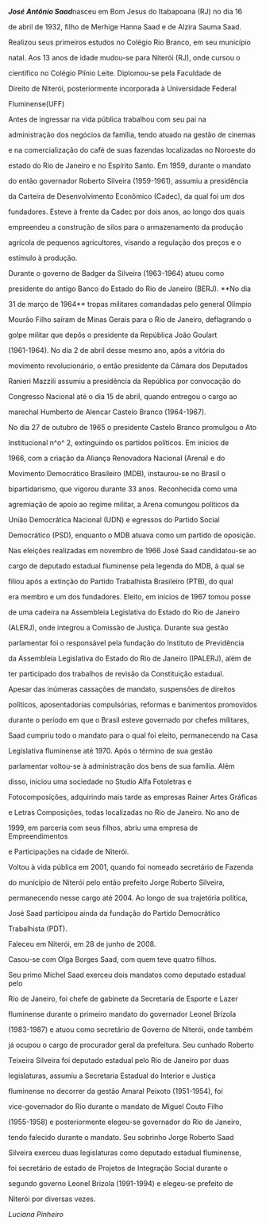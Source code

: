 

***José Antônio Saad***nasceu em Bom Jesus do Itabapoana (RJ) no dia 16

de abril de 1932, filho de Merhige Hanna Saad e de Alzira Sauma Saad.



Realizou seus primeiros estudos no Colégio Rio Branco, em seu município

natal. Aos 13 anos de idade mudou-se para Niterói (RJ), onde cursou o

científico no Colégio Plínio Leite. Diplomou-se pela Faculdade de

Direito de Niterói, posteriormente incorporada à Universidade Federal

Fluminense(UFF)



Antes de ingressar na vida pública trabalhou com seu pai na

administração dos negócios da família, tendo atuado na gestão de cinemas

e na comercialização do café de suas fazendas localizadas no Noroeste do

estado do Rio de Janeiro e no Espírito Santo. Em 1959, durante o mandato

do então governador Roberto Silveira (1959-1961), assumiu a presidência

da Carteira de Desenvolvimento Econômico (Cadec), da qual foi um dos

fundadores. Esteve à frente da Cadec por dois anos, ao longo dos quais

empreendeu a construção de silos para o armazenamento da produção

agrícola de pequenos agricultores, visando a regulação dos preços e o

estímulo à produção.



Durante o governo de Badger da Silveira (1963-1964) atuou como

presidente do antigo Banco do Estado do Rio de Janeiro (BERJ). **No dia

31 de março de 1964** tropas militares comandadas pelo general Olímpio

Mourão Filho saíram de Minas Gerais para o Rio de Janeiro, deflagrando o

golpe militar que depôs o presidente da República João Goulart

(1961-1964). No dia 2 de abril desse mesmo ano, após a vitória do

movimento revolucionário, o então presidente da Câmara dos Deputados

Ranieri Mazzili assumiu a presidência da República por convocação do

Congresso Nacional até o dia 15 de abril, quando entregou o cargo ao

marechal Humberto de Alencar Castelo Branco (1964-1967).



No dia 27 de outubro de 1965 o presidente Castelo Branco promulgou o Ato

Institucional n^o^ 2, extinguindo os partidos políticos. Em inícios de

1966, com a criação da Aliança Renovadora Nacional (Arena) e do

Movimento Democrático Brasileiro (MDB), instaurou-se no Brasil o

bipartidarismo, que vigorou durante 33 anos. Reconhecida como uma

agremiação de apoio ao regime militar, a Arena comungou políticos da

União Democrática Nacional (UDN) e egressos do Partido Social

Democrático (PSD), enquanto o MDB atuava como um partido de oposição.



Nas eleições realizadas em novembro de 1966 José Saad candidatou-se ao

cargo de deputado estadual fluminense pela legenda do MDB, à qual se

filiou após a extinção do Partido Trabalhista Brasileiro (PTB), do qual

era membro e um dos fundadores. Eleito, em inícios de 1967 tomou posse

de uma cadeira na Assembleia Legislativa do Estado do Rio de Janeiro

(ALERJ), onde integrou a Comissão de Justiça. Durante sua gestão

parlamentar foi o responsável pela fundação do Instituto de Previdência

da Assembleia Legislativa do Estado do Rio de Janeiro (IPALERJ), além de

ter participado dos trabalhos de revisão da Constituição estadual.



Apesar das inúmeras cassações de mandato, suspensões de direitos

políticos, aposentadorias compulsórias, reformas e banimentos promovidos

durante o período em que o Brasil esteve governado por chefes militares,

Saad cumpriu todo o mandato para o qual foi eleito, permanecendo na Casa

Legislativa fluminense até 1970. Após o término de sua gestão

parlamentar voltou-se à administração dos bens de sua família. Além

disso, iniciou uma sociedade no Studio Alfa Fotoletras e

Fotocomposições, adquirindo mais tarde as empresas Rainer Artes Gráficas

e Letras Composições, todas localizadas no Rio de Janeiro. No ano de

1999, em parceria com seus filhos, abriu uma empresa de Empreendimentos

e Participações na cidade de Niterói.



Voltou à vida pública em 2001, quando foi nomeado secretário de Fazenda

do município de Niterói pelo então prefeito Jorge Roberto Silveira,

permanecendo nesse cargo até 2004. Ao longo de sua trajetória política,

José Saad participou ainda da fundação do Partido Democrático

Trabalhista (PDT).



Faleceu em Niterói, em 28 de junho de 2008.



Casou-se com Olga Borges Saad, com quem teve quatro filhos.



Seu primo Michel Saad exerceu dois mandatos como deputado estadual pelo

Rio de Janeiro, foi chefe de gabinete da Secretaria de Esporte e Lazer

fluminense durante o primeiro mandato do governador Leonel Brizola

(1983-1987) e atuou como secretário de Governo de Niterói, onde também

já ocupou o cargo de procurador geral da prefeitura. Seu cunhado Roberto

Teixeira Silveira foi deputado estadual pelo Rio de Janeiro por duas

legislaturas, assumiu a Secretaria Estadual do Interior e Justiça

fluminense no decorrer da gestão Amaral Peixoto (1951-1954), foi

vice-governador do Rio durante o mandato de Miguel Couto Filho

(1955-1958) e posteriormente elegeu-se governador do Rio de Janeiro,

tendo falecido durante o mandato. Seu sobrinho Jorge Roberto Saad

Silveira exerceu duas legislaturas como deputado estadual fluminense,

foi secretário de estado de Projetos de Integração Social durante o

segundo governo Leonel Brizola (1991-1994) e elegeu-se prefeito de

Niterói por diversas vezes.



*Luciana Pinheiro*



